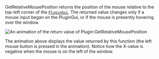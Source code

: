 GetRelativeMousePosition returns the position of the mouse relative to the
top-left corner of the [`PluginGui`](https://create.roblox.com/docs/reference/engine/classes/PluginGui). The returned value changes only
if a mouse input began on the PluginGui, or if the mouse is presently
hovering over the window.

![An animation of the return value of Plugin:GetRelativeMousePosition](https://prod.docsiteassets.roblox.com/assets/legacy/PluginGui.GetRelativeMousePosition.gif)

The animation above displays the value returned by this function (the left
mouse button is pressed in the animation). Notice how the X-value is
negative when the mouse is on the left of the window.